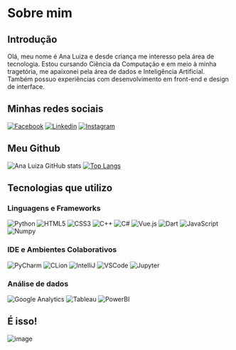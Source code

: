 # Sobre mim 

## Introdução
Olá, meu nome é Ana Luiza e desde criança me interesso pela área de tecnologia. Estou cursando Ciência da Computação e em meio à minha tragetória, me apaixonei pela área de dados e Inteligência Artificial. Também possuo experiências com desenvolvimento em front-end e design de interface. 

## Minhas redes sociais


[![Facebook](https://img.shields.io/badge/Facebook-1877F2?style=for-the-badge&logo=facebook&logoColor=white)](https://www.facebook.com/aluizacalixto) 
[![Linkedin](https://img.shields.io/badge/LinkedIn-0077B5?style=for-the-badge&logo=linkedin&logoColor=white)](https://www.linkedin.com/in/analuizafariacalixto/)
[![Instagram](https://img.shields.io/badge/Instagram-E4405F?style=for-the-badge&logo=instagram&logoColor=white)](https://www.instagram.com/cotton__candy20/)

## Meu Github


![Ana Luiza GitHub stats](https://github-readme-stats.vercel.app/api?username=annielu2&show_icons=true&theme=dracula) [![Top Langs](https://github-readme-stats.vercel.app/api/top-langs/?username=annielu2)](https://github.com/anuraghazra/github-readme-stats)


## Tecnologias que utilizo

### Linguagens e Frameworks

![Python](https://img.shields.io/badge/Python-3776AB?style=for-the-badge&logo=python&logoColor=white)
![HTML5](https://img.shields.io/badge/HTML5-E34F26?style=for-the-badge&logo=html5&logoColor=white)
![CSS3](https://img.shields.io/badge/CSS3-1572B6?style=for-the-badge&logo=css3&logoColor=white)
![C++](https://img.shields.io/badge/C%2B%2B-00599C?style=for-the-badge&logo=c%2B%2B&logoColor=white)
![C#](https://img.shields.io/badge/C%23-239120?style=for-the-badge&logo=c-sharp&logoColor=white)
![Vue.js](https://img.shields.io/badge/Vue%20js-35495E?style=for-the-badge&logo=vuedotjs&logoColor=4FC08D)
![Dart](https://img.shields.io/badge/Dart-0175C2?style=for-the-badge&logo=dart&logoColor=white)
![JavaScript](https://img.shields.io/badge/JavaScript-323330?style=for-the-badge&logo=javascript&logoColor=F7DF1E)
![Numpy](https://img.shields.io/badge/Numpy-777BB4?style=for-the-badge&logo=numpy&logoColor=white)

### IDE e Ambientes Colaborativos

![PyCharm](https://img.shields.io/badge/PyCharm-000000.svg?&style=for-the-badge&logo=PyCharm&logoColor=white)
![CLion](https://img.shields.io/badge/CLion-000000?style=for-the-badge&logo=clion&logoColor=white)
![IntelliJ](https://img.shields.io/badge/IntelliJ_IDEA-000000.svg?style=for-the-badge&logo=intellij-idea&logoColor=white)
![VSCode](https://img.shields.io/badge/VSCode-0078D4?style=for-the-badge&logo=visual%20studio%20code&logoColor=white)
![Jupyter](https://img.shields.io/badge/Jupyter-F37626.svg?&style=for-the-badge&logo=Jupyter&logoColor=white)

### Análise de dados

![Google Analytics](https://img.shields.io/badge/Google%20Analytics-E37400?style=for-the-badge&logo=google%20analytics&logoColor=white)
![Tableau](https://img.shields.io/badge/Tableau-E97627?style=for-the-badge&logo=Tableau&logoColor=white)
![PowerBI](https://img.shields.io/badge/PowerBI-F2C811?style=for-the-badge&logo=Power%20BI&logoColor=white)

## É isso!

![image](https://media.giphy.com/media/5bdhq6YF0szPaCEk9Y/giphy.gif)
